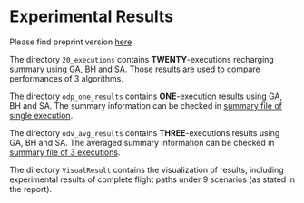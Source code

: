 # Experimental Results

Please find preprint version [here](Preprint_ODRS_Paper.pdf)

The directory `20_executions` contains **TWENTY**-executions recharging summary using GA, BH and SA. Those results are used to compare performances of 3 algorithms.

The directory `odp_one_results` contains **ONE**-execution results using GA, BH and SA. The summary information can be checked in [summary file of single execution](odp_one_results/one_summary.xlsx).

The directory `odv_avg_results` contains **THREE**-executions results using GA, BH and SA. The averaged summary information can be checked in [summary file of 3 executions](odv_avg_results/avg_summary.xlsx).

The directory `VisualResult` contains the visualization of results, including experimental results of complete flight paths under 9 scenarios (as stated in the report).
